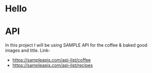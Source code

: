 # Hello

# API

In this project I will be using SAMPLE API for the coffee & baked good images and title.
Link-

- https://sampleapis.com/api-list/coffee
- https://sampleapis.com/api-list/recipes
